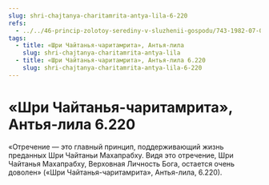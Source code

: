 ```yaml
---
slug: shri-chajtanya-charitamrita-antya-lila-6-220
refs:
  - ../../46-princip-zolotoy-serediny-v-sluzhenii-gospodu/743-1982-07-09-a1-asketizm-neobhodim-v-toj-stepeni-v-kotoroj-on-sposobstvuet-sluzheniyu-krishne.md
tags:
  - title: «Шри Чайтанья-чаритамрита», Антья-лила
    slug: shri-chajtanya-charitamrita-antya-lila
  - title: «Шри Чайтанья-чаритамрита», Антья-лила 6.220
    slug: shri-chajtanya-charitamrita-antya-lila-6-220
---
```


# «Шри Чайтанья-чаритамрита», Антья-лила 6.220

«Отречение — это главный принцип, поддерживающий жизнь преданных Шри Чайтаньи Махапрабху. Видя это отречение, Шри Чайтанья Махапрабху, Верховная Личность Бога, остается очень доволен» («Шри Чайтанья-чаритамрита», Антья-лила, 6.220).


